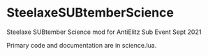 # SteelaxeSUBtemberScience
Steelaxe SUBtember Science mod for AntiElitz Sub Event Sept 2021

Primary code and documentation are in science.lua.

